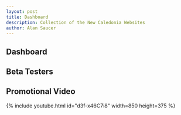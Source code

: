 ```yaml
---
layout: post
title: Dashboard
description: Collection of the New Caledonia Websites
author: Alan Saucer
---
```


## Dashboard

## Beta Testers

## Promotional Video

{% include youtube.html id="d3f-x46C7i8" width=850 height=375 %}
